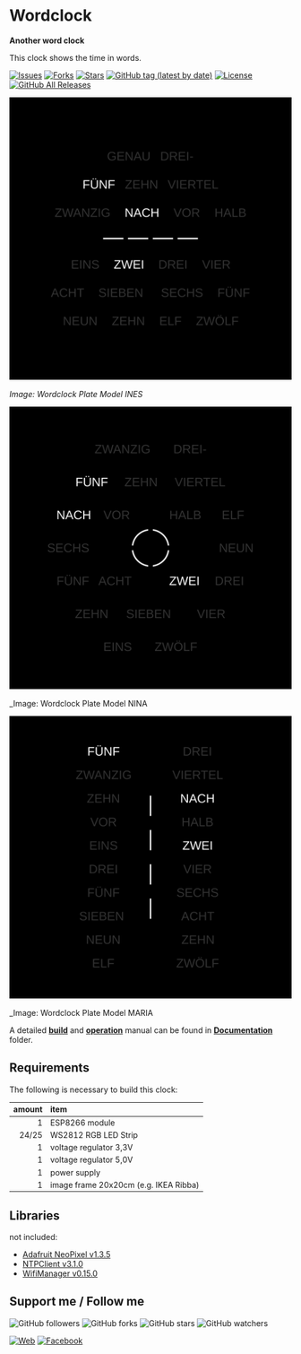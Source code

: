 # Wordclock

**Another word clock**

This clock shows the time in words.

[![Issues](https://img.shields.io/github/issues/carsten-walther/wordclock)](https://img.shields.io/github/issues/carsten-walther/wordclock)
[![Forks](https://img.shields.io/github/forks/carsten-walther/wordclock)](https://github.com/carsten-walther/wordclock/network/members)
[![Stars](https://img.shields.io/github/stars/carsten-walther/wordclock)](https://github.com/carsten-walther/wordclock/stargazers)
[![GitHub tag (latest by date)](https://img.shields.io/github/v/tag/carsten-walther/wordclock)](https://github.com/carsten-walther/wordclock/releases/latest)
[![License](https://img.shields.io/github/license/carsten-walther/wordclock)](LICENSE.txt)
[![GitHub All Releases](https://img.shields.io/github/downloads/carsten-walther/wordclock/total)](https://github.com/carsten-walther/wordclock/releases/latest)

![Wordclock Plate Model INES](Documentation/img/Plate-INES-de.svg)

_Image: Wordclock Plate Model INES_

![Wordclock Plate Model NINA](Documentation/img/Plate-NINA-de.svg)

_Image: Wordclock Plate Model NINA

![Wordclock Plate Model MARIA](Documentation/img/Plate-MARIA-de.svg)

_Image: Wordclock Plate Model MARIA

A detailed [**build**](Documentation/BUILD.md) and [**operation**](Documentation/README.md) manual can be found in [**Documentation**](Documentation) folder.

## Requirements

The following is necessary to build this clock:

| amount | item |
|-:|:-|
| 1 | ESP8266 module |
| 24/25 | WS2812 RGB LED Strip |
| 1 | voltage regulator 3,3V |
| 1 | voltage regulator 5,0V |
| 1 | power supply |
| 1 | image frame 20x20cm (e.g. IKEA Ribba) |

## Libraries

not included:
* [Adafruit NeoPixel v1.3.5](https://github.com/adafruit/Adafruit_NeoPixel.git)
* [NTPClient v3.1.0](https://github.com/arduino-libraries/NTPClient.git)
* [WifiManager v0.15.0](https://github.com/tzapu/WiFiManager.git)

## Support me / Follow me

![GitHub followers](https://img.shields.io/github/followers/carsten-walther?style=social)
![GitHub forks](https://img.shields.io/github/forks/carsten-walther/Wordclock-INES?style=social)
![GitHub stars](https://img.shields.io/github/stars/carsten-walther/Wordclock-INES?style=social)
![GitHub watchers](https://img.shields.io/github/watchers/carsten-walther/Wordclock-INES?style=social)

[![Web](https://img.shields.io/badge/carstenwalther.de-blue.svg?logo=rss&style=social)](https://www.carstenwalther.de)
[![Facebook](https://img.shields.io/badge/carsten.walther-blue.svg?logo=facebook&style=social)](https://www.facebook.com/carsten.walther)
